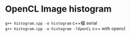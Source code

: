 OpenCL Image histogram
===
`g++ histogram.cpp -o histogram` c++檔 serial  
`g++ histogram.cpp -o histogram -lOpenCL` c++ with opencl  
